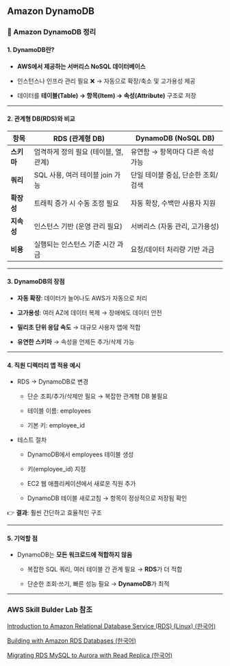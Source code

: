 ## Amazon DynamoDB

### 🔑 Amazon DynamoDB 정리
#### 1. DynamoDB란?

- **AWS에서 제공하는 서버리스 NoSQL 데이터베이스**

- 인스턴스나 인프라 관리 필요 ❌ → 자동으로 확장/축소 및 고가용성 제공

- 데이터를 **테이블(Table) → 항목(Item) → 속성(Attribute)** 구조로 저장

---

#### 2. 관계형 DB(RDS)와 비교

| 항목      | RDS (관계형 DB)            | DynamoDB (NoSQL DB)  |
| ------- | ----------------------- | -------------------- |
| **스키마** | 엄격하게 정의 필요 (테이블, 열, 관계) | 유연함 → 항목마다 다른 속성 가능  |
| **쿼리**  | SQL 사용, 여러 테이블 join 가능  | 단일 테이블 중심, 단순한 조회/검색 |
| **확장성** | 트래픽 증가 시 수동 조정 필요       | 자동 확장, 수백만 사용자 지원    |
| **지속성** | 인스턴스 기반 (운영 관리 필요)      | 서버리스 (자동 관리, 고가용성)   |
| **비용**  | 실행되는 인스턴스 기준 시간 과금      | 요청/데이터 처리량 기반 과금     |

---
#### 3. DynamoDB의 장점

- **자동 확장**: 데이터가 늘어나도 AWS가 자동으로 처리

- **고가용성**: 여러 AZ에 데이터 복제 → 장애에도 데이터 안전

- **밀리초 단위 응답 속도** → 대규모 사용자 앱에 적합

- **유연한 스키마** → 속성을 언제든 추가/삭제 가능

---

#### 4. 직원 디렉터리 앱 적용 예시

- RDS → DynamoDB로 변경

    - 단순 조회/추가/삭제만 필요 → 복잡한 관계형 DB 불필요

    - 테이블 이름: employees

    - 기본 키: employee_id

- 테스트 절차

    - DynamoDB에서 employees 테이블 생성

    - 키(employee_id) 지정

    - EC2 웹 애플리케이션에서 새로운 직원 추가

    - DynamoDB 테이블 새로고침 → 항목이 정상적으로 저장됨 확인

👉 **결과**: 훨씬 간단하고 효율적인 구조

---

#### 5. 기억할 점

- DynamoDB는 **모든 워크로드에 적합하지 않음**

    - 복잡한 SQL 쿼리, 여러 테이블 간 관계 필요 → **RDS**가 더 적합

    - 단순한 조회·쓰기, 빠른 성능 필요 → **DynamoDB**가 최적

---



### AWS Skill Bulder Lab 참조
[Introduction to Amazon Relational Database Service (RDS) (Linux) (한국어)](https://skillbuilder.aws/learn/RFCPWJ2VNY/introduction-to-amazon-relational-database-service-rds-linux-/MK6ZRVMHC5)

[Building with Amazon RDS Databases (한국어)](https://skillbuilder.aws/learn/NE7Q49VGU9/building-with-amazon-rds-databases-/CHQBDXTCQG)

[Migrating RDS MySQL to Aurora with Read Replica (한국어)](https://skillbuilder.aws/learn/RZF2GBUUWX/migrating-rds-mysql-to-aurora-with-read-replica-/DF2GN2A445)
 
